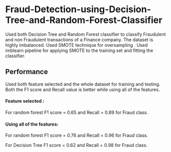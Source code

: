 
# Fraud-Detection-using-Decision-Tree-and-Random-Forest-Classifier

Used both Decision Tree and Random Forest classifier to classify Fraudulent and non Fraudulent 
transactions of a Finance company. 
The dataset is highly imbalanced. Used SMOTE technique for 
oversampling . Used imblearn pipeline for applying SMOTE to the training set 
and fitting the classifier. 


##  Performance

Used both feature selected and the whole dataset for training
and testing. 
Both the F1 score and Recall value is better while using all 
of the features. 

#### Feature selected :
For random forest
F1 score = 0.65 and Recall = 0.89 for Fraud class. 

#### Using all of the features:
For random forest 
F1 score = 0.76 and Recall = 0.96 for Fraud class. 

For Decision Tree 
F1 score = 0.62 and Recall = 0.98 for Fraud class. 
